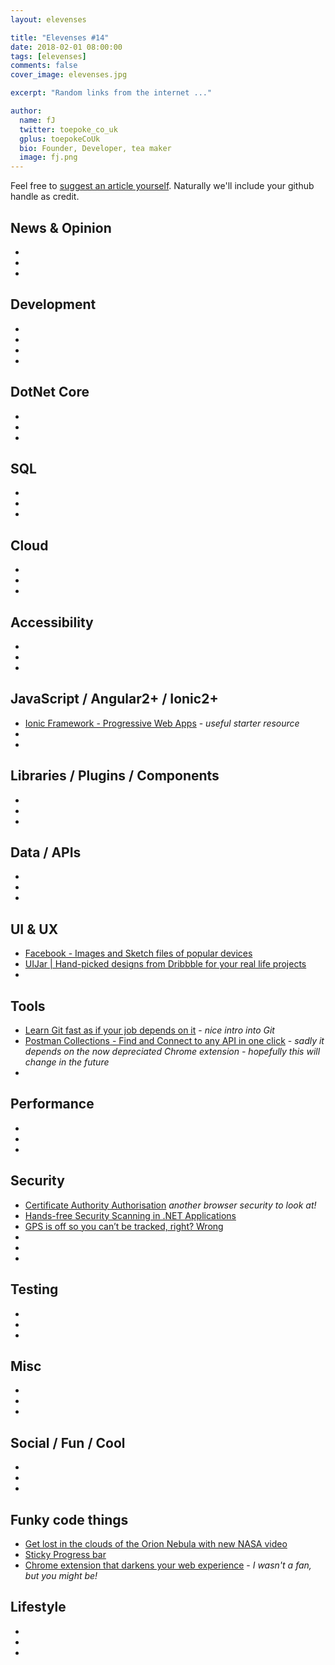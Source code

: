 ```yaml
---
layout: elevenses

title: "Elevenses #14"
date: 2018-02-01 08:00:00
tags: [elevenses]
comments: false
cover_image: elevenses.jpg

excerpt: "Random links from the internet ..."

author:
  name: fJ
  twitter: toepoke_co_uk
  gplus: toepokeCoUk
  bio: Founder, Developer, tea maker
  image: fj.png
---
```


Feel free to [suggest an article yourself](https://github.com/toepoke/toepoke.github.io/issues).  Naturally we'll include your github handle as credit.

## News & Opinion
* []()
* []()
* []()

## Development
* []()
* []()
* []()
* []()

## DotNet Core
* []()
* []()
* []()

## SQL
* []()
* []()
* []()

## Cloud
* []()
* []()
* []()

## Accessibility
* []()
* []()
* []()

## JavaScript / Angular2+ / Ionic2+
* [Ionic Framework - Progressive Web Apps](https://ionicframework.com/pwa) - *useful starter resource*
* []()
* []()

## Libraries / Plugins / Components
* []()
* []()
* []()

## Data / APIs
* []()
* []()
* []()

## UI & UX
* [Facebook - Images and Sketch files of popular devices](http://facebook.design/devices)
* [UIJar | Hand-picked designs from Dribbble for your real life projects](https://uijar.com/)
* []()

## Tools
* [Learn Git fast as if your job depends on it](https://dev.to/hitman666/learn-git-fast-as-if-your-job-depends-on-it-dgj) - *nice intro into Git*
* [Postman Collections - Find and Connect to any API in one click](https://postmancollections.com/) - *sadly it depends on the now depreciated Chrome extension - hopefully this will change in the future*
* []()

## Performance
* []()
* []()
* []()

## Security
* [Certificate Authority Authorisation](https://scotthelme.co.uk/certificate-authority-authorization/) *another browser security to look at!*
* [Hands-free Security Scanning in .NET Applications](https://dev.to/rionmonster/hands-free-security-scanning-in-net-applications-ddp)
* [GPS is off so you can’t be tracked, right? Wrong](https://nakedsecurity.sophos.com/2017/12/19/gps-is-off-so-you-cant-be-tracked-right-wrong/amp)
* []()
* []()
* []()

## Testing
* []()
* []()
* []()

## Misc
* []()
* []()
* []()

## Social / Fun / Cool
* []()
* []()
* []()

## Funky code things
* [Get lost in the clouds of the Orion Nebula with new NASA video](http://mashable.com/2018/01/12/orion-nebula-3d-animation-video-nasa.amp)
* [Sticky Progress bar](https://codepen.io/snookca/pen/ZvpZYE?editors=1100)
* [Chrome extension that darkens your web experience](https://chrome.google.com/webstore/detail/midnight-lizard/pbnndmlekkboofhnbonilimejonapojg) - *I wasn't a fan, but you might be!*

## Lifestyle
* []()
* []()
* []()

